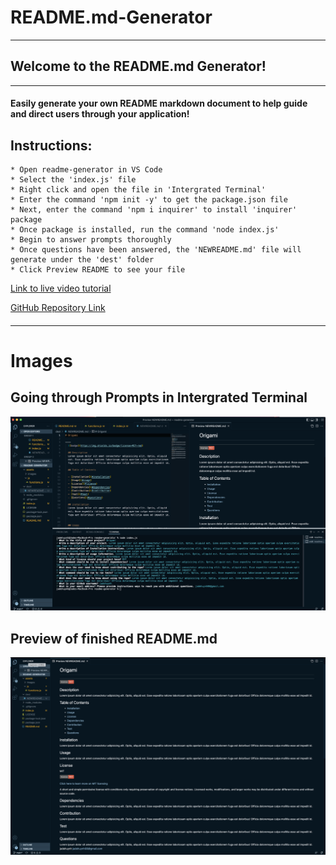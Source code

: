 # README.md-Generator
----

## Welcome to the README.md Generator!
---
#### Easily generate your own README markdown document to help guide and direct users through your application!

## Instructions:

    * Open readme-generator in VS Code
    * Select the 'index.js' file
    * Right click and open the file in 'Intergrated Terminal'
    * Enter the command 'npm init -y' to get the package.json file
    * Next, enter the command 'npm i inquirer' to install 'inquirer' package
    * Once package is installed, run the command 'node index.js'
    * Begin to answer prompts thoroughly
    * Once questions have been answered, the 'NEWREADME.md' file will generate under the 'dest' folder
    * Click Preview README to see your file

[Link to live video tutorial](https://youtu.be/waOGqcoQljI)

[GitHub Repository Link](https://github.com/jadehuynh/readme-generator)

####
----
# Images
## Going through Prompts in Intergrated Terminal
![console/readme](./assets/images/readme1.png)

## Preview of finished README.md
![readme](./assets/images/readme2.png)